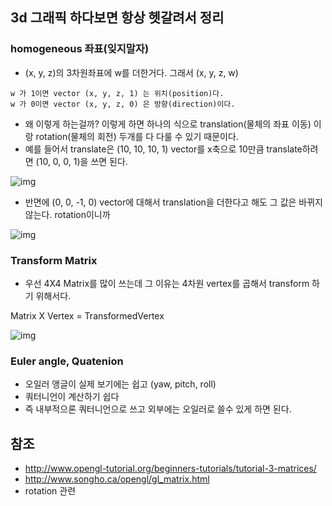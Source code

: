 ## 3d 그래픽 하다보면 항상 헷갈려서 정리

### homogeneous 좌표(잊지말자)
* (x, y, z)의 3차원좌표에 w를 더한거다. 그래서 (x, y, z, w)
```
w 가 1이면 vector (x, y, z, 1) 는 위치(position)다.
w 가 0이면 vector (x, y, z, 0) 은 방향(direction)이다.
```

* 왜 이렇게 하는걸까? 이렇게 하면 하나의 식으로 translation(물체의 좌표 이동) 이랑 rotation(물체의 회전) 두개를 다 다룰 수 있기 때문이다. 
* 예를 들어서 translate은 (10, 10, 10, 1) vector를 x축으로 10만큼 translate하려면 (10, 0, 0, 1)을 쓰면 된다. 

![img](http://www.opengl-tutorial.org/assets/images/tuto-3-matrix/translationExamplePosition1.png)

* 반면에 (0, 0, -1, 0) vector에 대해서 translation을 더한다고 해도 그 값은 바뀌지 않는다. rotation이니까

![img](http://www.opengl-tutorial.org/assets/images/tuto-3-matrix/translationExampleDirection1.png)


### Transform Matrix
* 우선 4X4 Matrix를 많이 쓰는데 그 이유는 4차원 vertex를 곱해서 transform 하기 위해서다. 

Matrix X Vertex = TransformedVertex

![img](http://www.opengl-tutorial.org/assets/images/tuto-3-matrix/MatrixXVect.gif)



### Euler angle, Quatenion
* 오일러 앵글이 실제 보기에는 쉽고 (yaw, pitch, roll) 
* 쿼터니언이 계산하기 쉽다
* 즉 내부적으론 쿼터니언으로 쓰고 외부에는 오일러로 쓸수 있게 하면 된다. 


## 참조
* http://www.opengl-tutorial.org/beginners-tutorials/tutorial-3-matrices/
* http://www.songho.ca/opengl/gl_matrix.html
* rotation 관련 
